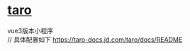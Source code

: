 # [taro](https://docs.taro.zone/docs/README)
vue3版本小程序 \
// 具体配置如下 https://taro-docs.jd.com/taro/docs/README
